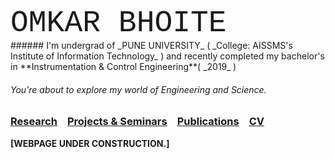 <body style="background-color:powderred;"> 
<font size="50" style="font-family:courier;">OMKAR BHOITE </font> </br>
###### I'm undergrad of _PUNE UNIVERSITY_ ( _College: AISSMS's Institute of Information Technology_ ) and recently completed my bachelor's in **Instrumentation & Control Engineering**( _2019_ ) 


###### You're about to explore my world of _Engineering_ and _Science_.

###  [Research](r.md) &ensp; [Projects & Seminars](pro.md) &ensp; [Publications](p.md) &ensp;  [CV](https://github.com/omkarbhoite25/Omkar/raw/master/Omkar_CV.pdf) 













**[WEBPAGE UNDER CONSTRUCTION.]**
</body>
